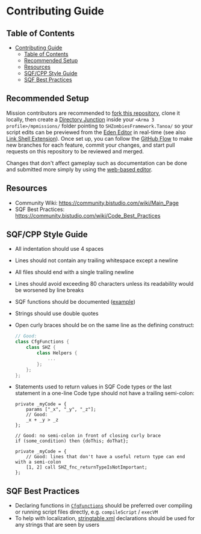 # Contributing Guide

## Table of Contents

- [Contributing Guide](#contributing-guide)
  - [Table of Contents](#table-of-contents)
  - [Recommended Setup](#recommended-setup)
  - [Resources](#resources)
  - [SQF/CPP Style Guide](#sqfcpp-style-guide)
  - [SQF Best Practices](#sqf-best-practices)

## Recommended Setup

Mission contributors are recommended to [fork this repository], clone it locally,
then create a [Directory Junction] inside your `<Arma 3 profile>/mpmissions/` folder
pointing to `SHZombiesFramework.Tanoa/` so your script edits can be previewed
from the [Eden Editor] in real-time (see also [Link Shell Extension]).
Once set up, you can follow the [GitHub Flow] to make new branches for each
feature, commit your changes, and start pull requests on this repository
to be reviewed and merged.

Changes that don't affect gameplay such as documentation can be
done and submitted more simply by using the [web-based editor].

[fork this repository]: https://docs.github.com/en/get-started/quickstart/fork-a-repo
[Directory Junction]: https://learn.microsoft.com/en-us/windows-server/administration/windows-commands/mklink
[Eden Editor]: https://community.bistudio.com/wiki/Eden_Editor:_Introduction
[Link Shell Extension]: https://schinagl.priv.at/nt/hardlinkshellext/linkshellextension.html
[GitHub Flow]: https://docs.github.com/en/get-started/quickstart/github-flow
[web-based editor]: https://docs.github.com/en/codespaces/the-githubdev-web-based-editor

## Resources

- Community Wiki: https://community.bistudio.com/wiki/Main_Page
- SQF Best Practices: https://community.bistudio.com/wiki/Code_Best_Practices

## SQF/CPP Style Guide

- All indentation should use 4 spaces
- Lines should not contain any trailing whitespace except a newline
- All files should end with a single trailing newline
- Lines should avoid exceeding 80 characters unless its readability would
  be worsened by line breaks
- SQF functions should be documented ([example](/SHZombiesFramework.Tanoa/Functions/Zombies/fn_hordeSpawn.sqf))
- Strings should use double quotes
- Open curly braces should be on the same line as the defining construct:

  ```cpp
  // Good:
  class CfgFunctions {
      class SHZ {
          class Helpers {
              ...
          };
      };
  };
  ```

- Statements used to return values in SQF Code types or the last statement
  in a one-line Code type should not have a trailing semi-colon:

  ```sqf
  private _myCode = {
      params ["_x", "_y", "_z"];
      // Good:
      _x + _y > _z
  };

  // Good: no semi-colon in front of closing curly brace
  if (some_condition) then {doThis; doThat};

  private _myCode = {
      // Good: lines that don't have a useful return type can end with a semi-colon
      [1, 2] call SHZ_fnc_returnTypeIsNotImportant;
  };
  ```

## SQF Best Practices

- Declaring functions in [`CfgFunctions`] should be preferred over compiling
  or running script files directly, e.g. `compileScript` / `execVM`
- To help with localization, [stringtable.xml] declarations should be used
  for any strings that are seen by users

[stringtable.xml]: https://community.bistudio.com/wiki/Stringtable.xml
[`CfgFunctions`]: https://community.bistudio.com/wiki/Arma_3:_Functions_Library
